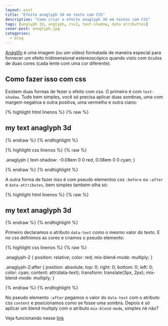 ```yaml
---
layout: post
title: "Efeito anaglyph 3d em texto com CSS"
description: "Como criar o efeito anaglyph 3d em textos com CSS"
tags: [anglyph 3d, anglyph, css3, text-shadow, data atributtes]
cover-post: anaglyph.jpg
categories:
  - blog
---
```


[Anáglifo](https://pt.wikipedia.org/wiki/An%C3%A1glifo) é uma imagem (ou um vídeo) formatada de maneira especial para fornecer um efeito tridimensional estereoscópico quando visto com óculos de duas cores (cada lente com uma cor diferente).

## Como fazer isso com css

Existem duas formas de fezer o efeito com css. O primeiro é com `text-shadow`. Tudo bem simples, você só precisa aplicar duas sombras, uma com margem negativa e outra positiva, uma vermelho e outra ciano:

{% highlight html linenos %}
{% raw %}

<h2 class="anaglyph">my text anaglyph 3d</h2>

{% endraw %}
{% endhighlight %}

{% highlight css linenos %}
{% raw %}

.anaglyph {
  text-shadow: -0.08em 0 0 red, 0.08em 0 0 cyan;
}

{% endraw %}
{% endhighlight %}

A outra forma de fazer isso é com pseudo elementos css `:before` ou `:after` e `data-attributes`, bem simples também olha só:

{% highlight html linenos %}
{% raw %}

<h2 class="anaglyph-2" data-text="my text anaglyph 3d">my text anaglyph 3d</h2>

{% endraw %}
{% endhighlight %}

    
Primeiro declaramos o atributo `data-text` como o mesmo valor do texto. E no css definimos as cores e criamos o pseudo elemento:

{% highlight css linenos %}
{% raw %}

.anaglyph-2 {
  position: relative;
  color: red;
  mix-blend-mode: multiply;
}

.anaglyph-2:after {
  position: absolute;
  top: 0;
  right: 0;
  bottom: 0;
  left: 0;
  color: cyan;
  content: attr(data-text);
  transform: translate(3px, 2px);
  mix-blend-mode: multiply;
}      

{% endraw %}
{% endhighlight %}

No pseudo elemento `:after` pegamos o valor do `data-text` com o atributo css `content` e posicionamos como se fosse uma sombra. Depois é só aplicar um blend multiply com o atributo `mix-blend-mode`, simples né não?

Veja funcionando nesse [link](http://www.victormartins.com.br/css-anaglyph/)
